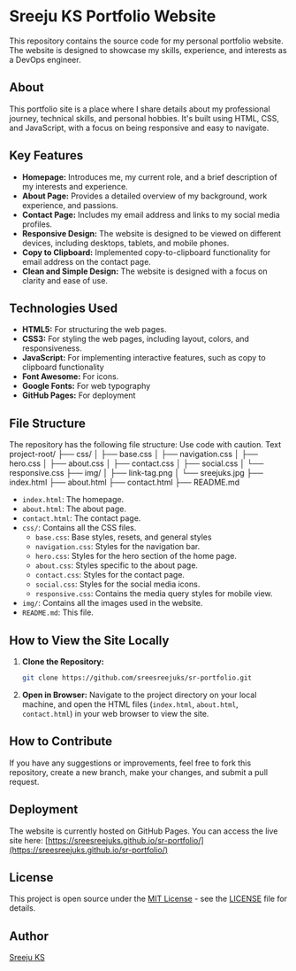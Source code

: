 # Sreeju KS Portfolio Website

This repository contains the source code for my personal portfolio website. The website is designed to showcase my skills, experience, and interests as a DevOps engineer.

## About

This portfolio site is a place where I share details about my professional journey, technical skills, and personal hobbies. It's built using HTML, CSS, and JavaScript, with a focus on being responsive and easy to navigate.

## Key Features

*   **Homepage:** Introduces me, my current role, and a brief description of my interests and experience.
*   **About Page:** Provides a detailed overview of my background, work experience, and passions.
*   **Contact Page:** Includes my email address and links to my social media profiles.
*   **Responsive Design:** The website is designed to be viewed on different devices, including desktops, tablets, and mobile phones.
*   **Copy to Clipboard:** Implemented copy-to-clipboard functionality for email address on the contact page.
*   **Clean and Simple Design:** The website is designed with a focus on clarity and ease of use.

## Technologies Used

*   **HTML5:** For structuring the web pages.
*   **CSS3:** For styling the web pages, including layout, colors, and responsiveness.
*   **JavaScript:** For implementing interactive features, such as copy to clipboard functionality
*   **Font Awesome:** For icons.
*   **Google Fonts:** For web typography
*   **GitHub Pages:** For deployment

## File Structure

The repository has the following file structure:
Use code with caution.
Text
project-root/
├── css/
│ ├── base.css
│ ├── navigation.css
│ ├── hero.css
│ ├── about.css
│ ├── contact.css
│ ├── social.css
│ └── responsive.css
├── img/
│ ├── link-tag.png
│ └── sreejuks.jpg
├── index.html
├── about.html
├── contact.html
├── README.md

*   `index.html`: The homepage.
*   `about.html`: The about page.
*   `contact.html`: The contact page.
*   `css/`: Contains all the CSS files.
    *   `base.css`: Base styles, resets, and general styles
    *   `navigation.css`: Styles for the navigation bar.
    *   `hero.css`: Styles for the hero section of the home page.
    *   `about.css`: Styles specific to the about page.
    *   `contact.css`: Styles for the contact page.
    *   `social.css`: Styles for the social media icons.
    *   `responsive.css`: Contains the media query styles for mobile view.
*   `img/`: Contains all the images used in the website.
*   `README.md`: This file.

## How to View the Site Locally

1.  **Clone the Repository:**
    ```bash
    git clone https://github.com/sreesreejuks/sr-portfolio.git
    ```

2.  **Open in Browser:**
    Navigate to the project directory on your local machine, and open the HTML files (`index.html`, `about.html`, `contact.html`) in your web browser to view the site.

## How to Contribute

If you have any suggestions or improvements, feel free to fork this repository, create a new branch, make your changes, and submit a pull request.

## Deployment

The website is currently hosted on GitHub Pages. You can access the live site here: [https://sreesreejuks.github.io/sr-portfolio/](https://sreesreejuks.github.io/sr-portfolio/)

## License

This project is open source under the [MIT License](https://opensource.org/licenses/MIT) - see the [LICENSE](LICENSE) file for details.

## Author

[Sreeju KS](https://github.com/sreesreejuks)